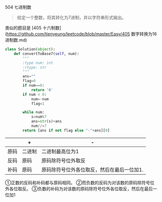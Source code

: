 504 七进制数

> 给定一个整数，将其转化为7进制，并以字符串形式输出。

类似的题目是 [405 十六制数](https://github.com/tienyeung/leetcode/blob/master/Easy/405 数字转换为16进制数.md)

```python
class Solution(object):
    def convertToBase7(self, num):
        """
        :type num: int
        :rtype: str
        """
        ans=""
        flag=0
        if num==0:
            return '0'
        if num < 0:
            num=-num
            flag=1       

        while num:
            s=num%7           
            ans=str(s)+ans
            num//=7
        return [ans if not flag else "-"+ans][0]
```

|      | +      | -                                          |
| ---- | ------ | ------------------------------------------ |
| 原码 | 二进制 | 二进制最高位为1                            |
| 反码 | 原码   | 原码除符号位外取反                         |
| 补码 | 原码   | 原码除符号位外各位取反，然后在最后一位加1. |

①正数的反码和补码都与原码相同。
②而负数的反码为对该数的原码除符号位外各位取反。
③负数的补码为对该数的原码除符号位外各位取反，然后在最后一位加1